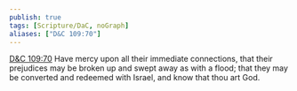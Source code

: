 ```yaml
---
publish: true
tags: [Scripture/DaC, noGraph]
aliases: ["D&C 109:70"]
---
```

[D&C 109:70](https://churchofjesuschrist.org/study/scriptures/dc-testament/dc/109?lang=eng&id=p70#p70) Have mercy upon all their immediate connections, that their prejudices may be broken up and swept away as with a flood; that they may be converted and redeemed with Israel, and know that thou art God.
